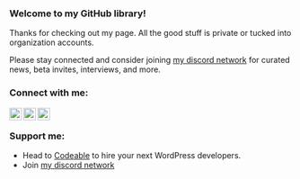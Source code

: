 ### Welcome to my GitHub library!

Thanks for checking out my page. All the good stuff is private or tucked into organization accounts. 

Please stay connected and consider joining [my discord network] for curated news, beta invites, interviews, and more. 

### Connect with me:

[<img align="left" alt="codeSTACKr | YouTube" width="22px" src="https://cdn.jsdelivr.net/npm/simple-icons@v3/icons/youtube.svg" />][youtube]
[<img align="left" alt="codeSTACKr | Twitter" width="22px" src="https://cdn.jsdelivr.net/npm/simple-icons@v3/icons/twitter.svg" />][twitter]
[<img align="left" alt="codeSTACKr | LinkedIn" width="22px" src="https://cdn.jsdelivr.net/npm/simple-icons@v3/icons/linkedin.svg" />][linkedin]

<br />


### Support me:

* Head to [Codeable] to hire your next WordPress developers. 
* Join [my discord network]

[twitter]: https://twitter.com/atwellpub
[youtube]: https://www.youtube.com/channel/UCtTy-RcdjcJRVSublPqFgRg
[LinkedIn]: https://linkedin.com/in/hudsonatwell
[Join Discord]: https://discord.gg/wyrnuxG
[my discord network]: https://discord.gg/wyrnuxG
[Codeable]: https://codeable.io/?ref=99TG1
